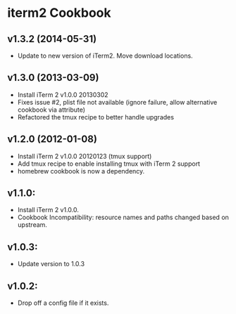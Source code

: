 iterm2 Cookbook
===============

v1.3.2 (2014-05-31)
-------------------

- Update to new version of iTerm2. Move download locations.


v1.3.0 (2013-03-09)
-------------------

- Install iTerm 2 v1.0.0 20130302
- Fixes issue #2, plist file not available (ignore failure, allow
  alternative cookbook via attribute)
- Refactored the tmux recipe to better handle upgrades

v1.2.0 (2012-01-08)
-------------------

- Install iTerm 2 v1.0.0 20120123 (tmux support)
- Add tmux recipe to enable installing tmux with iTerm 2 support
- homebrew cookbook is now a dependency.

## v1.1.0:

* Install iTerm 2 v1.0.0.
* Cookbook Incompatibility: resource names and paths changed based on upstream.

## v1.0.3:

* Update version to 1.0.3

## v1.0.2:

* Drop off a config file if it exists.
